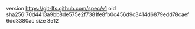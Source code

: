 version https://git-lfs.github.com/spec/v1
oid sha256:70d4413a9bb8de575e2f7381fe8fb0c456d9c3414d6879edd78caef6dd3380ac
size 3512
